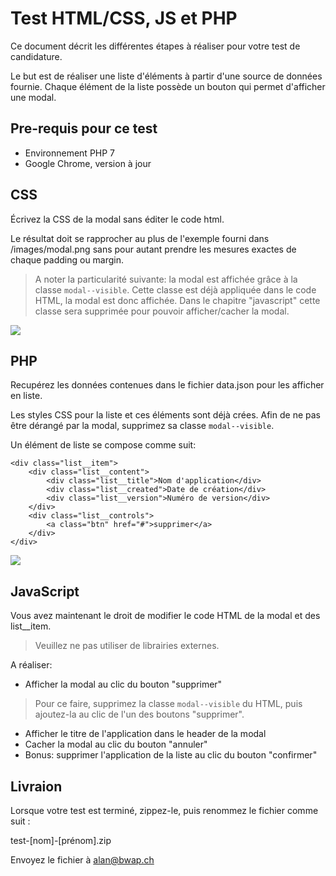# Test HTML/CSS, JS et PHP
                                                          
Ce document décrit les différentes étapes à réaliser pour votre test de candidature.

Le but est de réaliser une liste d'éléments à partir d'une source de données fournie.
Chaque élément de la liste possède un bouton qui permet d'afficher une modal.

## Pre-requis pour ce test

 - Environnement PHP 7
 - Google Chrome, version à jour

## CSS

Écrivez la CSS de la modal sans éditer le code html.

Le résultat doit se rapprocher au plus de l'exemple fourni dans /images/modal.png
sans pour autant prendre les mesures exactes de chaque padding ou margin.

> A noter la particularité suivante: la modal est affichée grâce à la classe `modal--visible`.
  Cette classe est déjà appliquée dans le code HTML, la modal est donc affichée.
  Dans le chapitre "javascript" cette classe sera supprimée pour pouvoir afficher/cacher la modal.

![](https://github.com/alanpilloud/test-html-css-php-js/blob/master/images/modal.png?raw=true)

## PHP

Recupérez les données contenues dans le fichier data.json pour les afficher en liste.

Les styles CSS pour la liste et ces éléments sont déjà crées.
Afin de ne pas être dérangé par la modal, supprimez sa classe `modal--visible`.

Un élément de liste se compose comme suit:

```
<div class="list__item">
    <div class="list__content">
        <div class="list__title">Nom d'application</div>
        <div class="list__created">Date de création</div>
        <div class="list__version">Numéro de version</div>
    </div>
    <div class="list__controls">
        <a class="btn" href="#">supprimer</a>
    </div>
</div>
```

![](https://github.com/alanpilloud/test-html-css-php-js/blob/master/images/listing.png?raw=true)

## JavaScript

Vous avez maintenant le droit de modifier le code HTML de la modal et des list__item.

> Veuillez ne pas utiliser de librairies externes.

A réaliser:

 - Afficher la modal au clic du bouton "supprimer"
> Pour ce faire, supprimez la classe `modal--visible` du HTML, puis ajoutez-la au clic de l'un des boutons "supprimer".

 - Afficher le titre de l'application dans le header de la modal
 - Cacher la modal au clic du bouton "annuler"
 - Bonus: supprimer l'application de la liste au clic du bouton "confirmer"

## Livraion

Lorsque votre test est terminé, zippez-le, puis renommez le fichier comme suit :

test-[nom]-[prénom].zip

Envoyez le fichier à alan@bwap.ch

